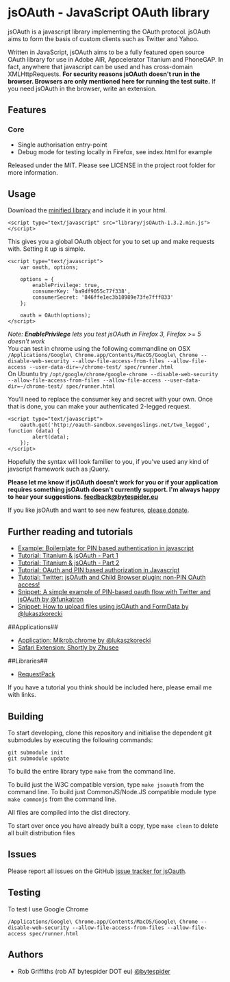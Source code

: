 # jsOAuth - JavaScript OAuth library

jsOAuth is a javascript library implementing the OAuth protocol. jsOAuth aims to
form the basis of custom clients such as Twitter and  Yahoo.

Written in JavaScript, jsOAuth aims to be a fully featured open source OAuth library for use
in Adobe AIR, Appcelerator Titanium and PhoneGAP.
In fact, anywhere that javascript can be used and has cross-domain
XMLHttpRequests. **For security reasons jsOAuth doesn't run in the browser. Browsers are only 
mentioned here for running the test suite.** If you need jsOAuth in the browser, write an extension.

## Features

### Core

  * Single authorisation entry-point
  * Debug mode for testing locally in Firefox, see index.html for example

Released under the MIT. Please see LICENSE in the project root folder for more
information.

## Usage

Download the [minified library](https://github.com/downloads/bytespider/jsOAuth/jsOAuth-1.3.2.min.js) and include it in your html.

	<script type="text/javascript" src="library/jsOAuth-1.3.2.min.js"></script>

This gives you a global OAuth object for you to set up and make requests with.
Setting it up is simple.

    <script type="text/javascript">
        var oauth, options;

        options = {
            enablePrivilege: true,
            consumerKey: 'ba9df9055c77f338',
            consumerSecret: '846ffe1ec3b18989e73fe7fff833'
        };

        oauth = OAuth(options);
    </script>

*Note: **EnablePrivilege** lets you test jsOAuth in Firefox 3, Firefox >= 5 doesn't work*  
You can test in chrome using the following commandline on OSX `/Applications/Google\ Chrome.app/Contents/MacOS/Google\ Chrome --disable-web-security --allow-file-access-from-files --allow-file-access --user-data-dir=~/chrome-test/ spec/runner.html`  
On Ubuntu try `/opt/google/chrome/google-chrome --disable-web-security --allow-file-access-from-files --allow-file-access --user-data-dir=~/chrome-test/ spec/runner.html`

You'll need to replace the consumer key and secret with your own. Once that is
done, you can make your authenticated 2-legged request.

    <script type="text/javascript">
        oauth.get('http://oauth-sandbox.sevengoslings.net/two_legged', function (data) {
            alert(data);
        });
    </script>

Hopefully the syntax will look familier to you, if you've used any kind of javscript
framework such as jQuery.

**Please let me know if jsOAuth doesn't work for you or if your application
requires something jsOAuth doesn't currently support. I'm always happy to hear your
suggestions. [feedback@bytespider.eu](mailto:feedback@bytespider.eu?subject=jsOAuth%20suggestion/feedback)**

If you like jsOAuth and want to see new features, [please donate](http://pledgie.com/campaigns/14219/).

## Further reading and tutorials
* [Example: Boilerplate for PIN based authentication in javascript](https://gist.github.com/1071227)
* [Tutorial: Titanium & jsOAuth - Part 1](http://code.bytespider.eu/post/3032429995/twitter-client-using-titanium-and-jsoauth-part-1)
* [Tutorial: Titanium & jsOAuth - Part 2](http://code.bytespider.eu/post/3088341182/twitter-client-using-titanium-and-jsoauth-part-2)
* [Tutorial: OAuth and PIN based authorization in Javascript](http://log.coffeesounds.com/oauth-and-pin-based-authorization-in-javascri)
* [Tutotial: Twitter: jsOAuth and Child Browser plugin: non-PIN OAuth access!](http://www.mobiledevelopersolutions.com/home/start/twominutetutorials/tmt5p1)
* [Snippet: A simple example of PIN-based oauth flow with Twitter and jsOAuth by @funkatron](https://gist.github.com/979955)
* [Snippet: How to upload files using jsOAuth and FormData by @lukaszkorecki](https://gist.github.com/1038408)

##Applications##
* [Application: Mikrob.chrome by @lukaszkorecki](https://github.com/lukaszkorecki/Mikrob.chrome/blob/master/lib/oauth_request.js)
* [Safari Extension: Shortly by Zhusee](https://github.com/ZZHC/Shortly/tree/v2.0beta1/Shortly.safariextension/oauth)

##Libraries##
* [RequestPack](https://github.com/lukaszkorecki/RequestPack)

If you have a tutorial you think should be included here, please email me with links.

## Building

To start developing, clone this repository and initialise the dependent git submodules by executing the following commands:

    git submodule init
    git submodule update

To build the entire library type `make` from the command line.

To build just the W3C compatible version, type `make jsoauth` from the command line.
To build just CommonJS/Node.JS compatible module type `make commonjs` from the command line.

All files are compiled into the dist directory.

To start over once you have already built a copy, type `make clean` to delete
all built distribution files

## Issues

Please report all issues on the GitHub [issue tracker for jsOauth](http://github.com/bytespider/jsOAuth/issues).

## Testing ##
To test I use Google Chrome

`/Applications/Google\ Chrome.app/Contents/MacOS/Google\ Chrome --disable-web-security --allow-file-access-from-files --allow-file-access spec/runner.html`

## Authors

  * Rob Griffiths (rob AT bytespider DOT eu) [@bytespider](https://twitter.com/bytespider)
